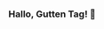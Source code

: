### Hallo, Gutten Tag!  👋

<!--
**ayushkathpalia97/ayushkathpalia97** is a ✨ _special_ ✨ repository because its `README.md` (this file) appears on your GitHub profile.

Here are some ideas to get you started:

- 🔭 I’m currently working on my Personal Blog
- 🌱 I’m currently learning Python  
- 👯 I’m looking to collaborate on Python Projects
- 📫 How to reach me: Insta : @kathpalia.ayush
- 😄 Pronouns: He/his
- ⚡ Fun fact: I try to keep my Workdesk clean . :p
-->
